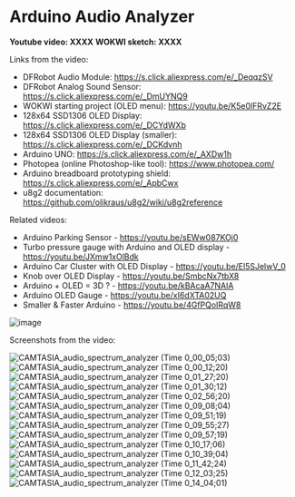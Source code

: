 # Arduino Audio Analyzer

**Youtube video: XXXX**
**WOKWI sketch: XXXX**



Links from the video:
- DFRobot Audio Module: https://s.click.aliexpress.com/e/_DeqqzSV
- DFRobot Analog Sound Sensor: https://s.click.aliexpress.com/e/_DmUYNQ9
- WOKWI starting project (OLED menu): https://youtu.be/K5e0lFRvZ2E
- 128x64 SSD1306 OLED Display: https://s.click.aliexpress.com/e/_DCYdWXb 
- 128x64 SSD1306 OLED Display (smaller): https://s.click.aliexpress.com/e/_DCKdvnh
- Arduino UNO: https://s.click.aliexpress.com/e/_AXDw1h
- Photopea (online Photoshop-like tool): https://www.photopea.com/
- Arduino breadboard prototyping shield: https://s.click.aliexpress.com/e/_ApbCwx
- u8g2 documentation: https://github.com/olikraus/u8g2/wiki/u8g2reference


Related videos:
- Arduino Parking Sensor - https://youtu.be/sEWw087KOj0
- Turbo pressure gauge with Arduino and OLED display - https://youtu.be/JXmw1xOlBdk
- Arduino Car Cluster with OLED Display - https://youtu.be/El5SJelwV_0
- Knob over OLED Display - https://youtu.be/SmbcNx7tbX8
- Arduino + OLED = 3D ? - https://youtu.be/kBAcaA7NAlA
- Arduino OLED Gauge - https://youtu.be/xI6dXTA02UQ
- Smaller & Faster Arduino - https://youtu.be/4GfPQoIRqW8


![image](https://github.com/upiir/arduino_audio_analyzer/assets/117754156/a20fc644-c64d-45df-83ff-64e4c901b58d)


Screenshots from the video:

![CAMTASIA_audio_spectrum_analyzer (Time 0_00_05;03)](https://github.com/upiir/arduino_audio_analyzer/assets/117754156/1ebde8f6-e156-4de4-9d6a-36adec1149ac)
![CAMTASIA_audio_spectrum_analyzer (Time 0_00_12;20)](https://github.com/upiir/arduino_audio_analyzer/assets/117754156/bce3a084-9dfd-4c99-ad5c-b3813036f4fb)
![CAMTASIA_audio_spectrum_analyzer (Time 0_01_27;20)](https://github.com/upiir/arduino_audio_analyzer/assets/117754156/7cb86725-9765-4997-ba06-ae01d7f5809b)
![CAMTASIA_audio_spectrum_analyzer (Time 0_01_30;12)](https://github.com/upiir/arduino_audio_analyzer/assets/117754156/9139189c-9aaa-4c47-95fa-1bf2dc909009)
![CAMTASIA_audio_spectrum_analyzer (Time 0_02_56;20)](https://github.com/upiir/arduino_audio_analyzer/assets/117754156/e71e4cb8-2b34-4981-94d8-e30ad1ebbd64)
![CAMTASIA_audio_spectrum_analyzer (Time 0_09_08;04)](https://github.com/upiir/arduino_audio_analyzer/assets/117754156/f6590fba-f316-490e-9d90-324c6927be55)
![CAMTASIA_audio_spectrum_analyzer (Time 0_09_51;19)](https://github.com/upiir/arduino_audio_analyzer/assets/117754156/93888fcb-3ea6-4c50-833f-20457a7a501d)
![CAMTASIA_audio_spectrum_analyzer (Time 0_09_55;27)](https://github.com/upiir/arduino_audio_analyzer/assets/117754156/073af568-7a51-476b-92bf-d1fdef578a97)
![CAMTASIA_audio_spectrum_analyzer (Time 0_09_57;19)](https://github.com/upiir/arduino_audio_analyzer/assets/117754156/ddd294f4-4145-42c2-acd8-5b3fbe097532)
![CAMTASIA_audio_spectrum_analyzer (Time 0_10_17;06)](https://github.com/upiir/arduino_audio_analyzer/assets/117754156/b6aaf789-8d30-427e-87be-78ce4b729ca4)
![CAMTASIA_audio_spectrum_analyzer (Time 0_10_39;04)](https://github.com/upiir/arduino_audio_analyzer/assets/117754156/3b3ff039-cecc-4f48-b046-7f1107dd6179)
![CAMTASIA_audio_spectrum_analyzer (Time 0_11_42;24)](https://github.com/upiir/arduino_audio_analyzer/assets/117754156/61736ef3-f055-4077-9d62-e388db2fd6df)
![CAMTASIA_audio_spectrum_analyzer (Time 0_12_03;25)](https://github.com/upiir/arduino_audio_analyzer/assets/117754156/5dce9125-d827-42da-b2e0-ed495172bbeb)
![CAMTASIA_audio_spectrum_analyzer (Time 0_14_04;01)](https://github.com/upiir/arduino_audio_analyzer/assets/117754156/48743987-1b92-401f-ba56-e701466bdb58)
